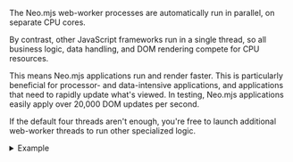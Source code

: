 The Neo.mjs web-worker processes are automatically run in parallel, on separate CPU cores.

By contrast, other JavaScript frameworks run in a single thread, so all business logic, 
data handling, and DOM rendering compete for CPU resources.

This means Neo.mjs applications run and render faster. This is 
particularly beneficial for processor- and data-intensive applications, 
and applications that need to rapidly update what's viewed. In testing, Neo.mjs applications 
easily apply over 20,000 DOM updates per second. 

If the default four threads aren't enough, you're free to launch additional web-worker threads 
to run other specialized logic. 


<details><summary>Example</summary>

Take a look at this example. It's the `Neo.component.Helix` component. Besides looking cool, it illustrates how quickly Neo.mjs can update a complex user interface. 

Click on Preview, then use your mouse or trackpad to pan and zoom &mdash; the helix zooms and spirals accordingly, very very rapidly. 
If you move quickly, you might reach 20,000 or 30,000 delta updates per second. We've seen some examples that go over 40,000 updates per 
second &mdash; but we've never actually hit the limit.

<pre data-neo>
import Base from '../container/Base.mjs';
import Helix from '../component/Helix.mjs';
class Foo extends Base {
    static config = {
        className: 'Benefits.speed.MainView',
        layout   : 'fit',
        items    : [{
            module     : Helix,
            imageField : 'image',
            imageSource: '../../../../resources/examples/',
            store: {
                autoLoad: true,
                model: {
                    fields: [ { name: 'image' , type: 'String'   } ],
                },
                url: '../../../../resources/examples/data/ai_contacts.json'
            }
        }]
    }
}
Foo = Neo.setupClass(Foo);
</pre>


If you're interested, there's <a href="../../examples/component/helix/index.html" target="_blank">a more full-featured helix example</a> that includes showing delta updates, 
along with some other control. Look at the upper-right corner to see delta updates.

</details>
